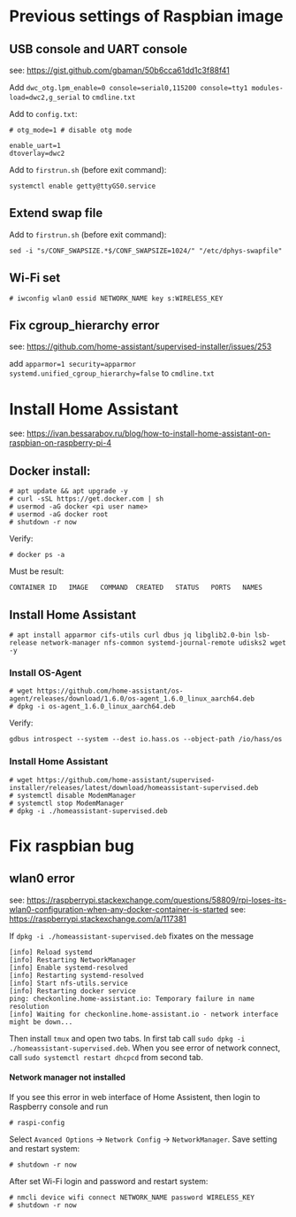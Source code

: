 # Previous settings of Raspbian image

## USB console and UART console

see: https://gist.github.com/gbaman/50b6cca61dd1c3f88f41

Add `dwc_otg.lpm_enable=0 console=serial0,115200 console=tty1 modules-load=dwc2,g_serial` to `cmdline.txt`

Add to `config.txt`:

~~~
# otg_mode=1 # disable otg mode

enable_uart=1
dtoverlay=dwc2
~~~

Add to `firstrun.sh` (before exit command):

~~~
systemctl enable getty@ttyGS0.service
~~~

## Extend swap file

Add to `firstrun.sh` (before exit command):

~~~
sed -i "s/CONF_SWAPSIZE.*$/CONF_SWAPSIZE=1024/" "/etc/dphys-swapfile"
~~~

## Wi-Fi set

~~~
# iwconfig wlan0 essid NETWORK_NAME key s:WIRELESS_KEY
~~~

## Fix cgroup_hierarchy error

see: https://github.com/home-assistant/supervised-installer/issues/253

add `apparmor=1 security=apparmor systemd.unified_cgroup_hierarchy=false` to `cmdline.txt`

# Install Home Assistant

see: https://ivan.bessarabov.ru/blog/how-to-install-home-assistant-on-raspbian-on-raspberry-pi-4

## Docker install:

~~~
# apt update && apt upgrade -y
# curl -sSL https://get.docker.com | sh
# usermod -aG docker <pi user name>
# usermod -aG docker root
# shutdown -r now
~~~

Verify:

~~~
# docker ps -a
~~~

Must be result:

~~~
CONTAINER ID   IMAGE   COMMAND  CREATED   STATUS   PORTS   NAMES
~~~

## Install Home Assistant

~~~
# apt install apparmor cifs-utils curl dbus jq libglib2.0-bin lsb-release network-manager nfs-common systemd-journal-remote udisks2 wget -y
~~~

### Install OS-Agent

~~~
# wget https://github.com/home-assistant/os-agent/releases/download/1.6.0/os-agent_1.6.0_linux_aarch64.deb
# dpkg -i os-agent_1.6.0_linux_aarch64.deb
~~~

Verify:

~~~
gdbus introspect --system --dest io.hass.os --object-path /io/hass/os
~~~

### Install Home Assistant

~~~
# wget https://github.com/home-assistant/supervised-installer/releases/latest/download/homeassistant-supervised.deb
# systemctl disable ModemManager
# systemctl stop ModemManager
# dpkg -i ./homeassistant-supervised.deb
~~~

# Fix raspbian bug

## wlan0 error

see: https://raspberrypi.stackexchange.com/questions/58809/rpi-loses-its-wlan0-configuration-when-any-docker-container-is-started
see: https://raspberrypi.stackexchange.com/a/117381

If `dpkg -i ./homeassistant-supervised.deb` fixates on the message

~~~
[info] Reload systemd
[info] Restarting NetworkManager
[info] Enable systemd-resolved
[info] Restarting systemd-resolved
[info] Start nfs-utils.service
[info] Restarting docker service
ping: checkonline.home-assistant.io: Temporary failure in name resolution
[info] Waiting for checkonline.home-assistant.io - network interface might be down...
~~~

Then install `tmux` and open two tabs. In first tab call `sudo dpkg -i ./homeassistant-supervised.deb`. When you see error of network connect, call `sudo systemctl restart dhcpcd` from second tab.

#### Network manager not installed

If you see this error in web interface of Home Assistent, then login to Raspberry console and run

~~~
# raspi-config
~~~

Select `Avanced Options` -> `Network Config` -> `NetworkManager`. Save setting and restart system:

~~~
# shutdown -r now
~~~

After set Wi-Fi login and password and restart system:

~~~
# nmcli device wifi connect NETWORK_NAME password WIRELESS_KEY
# shutdown -r now
~~~


